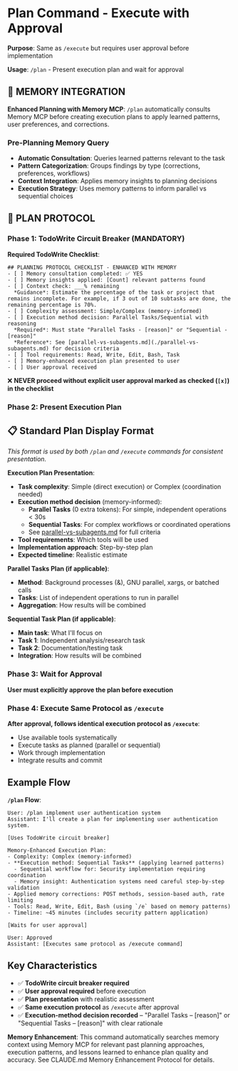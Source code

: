 # Plan Command - Execute with Approval

**Purpose**: Same as `/execute` but requires user approval before implementation

**Usage**: `/plan` - Present execution plan and wait for approval

## 🧠 MEMORY INTEGRATION

**Enhanced Planning with Memory MCP**: `/plan` automatically consults Memory MCP before creating execution plans to apply learned patterns, user preferences, and corrections.

### Pre-Planning Memory Query
- **Automatic Consultation**: Queries learned patterns relevant to the task
- **Pattern Categorization**: Groups findings by type (corrections, preferences, workflows)
- **Context Integration**: Applies memory insights to planning decisions
- **Execution Strategy**: Uses memory patterns to inform parallel vs sequential choices

## 🚨 PLAN PROTOCOL

### Phase 1: TodoWrite Circuit Breaker (MANDATORY)

**Required TodoWrite Checklist**:
```
## PLANNING PROTOCOL CHECKLIST - ENHANCED WITH MEMORY
- [ ] Memory consultation completed: ✅ YES
- [ ] Memory insights applied: [Count] relevant patterns found
- [ ] Context check: ___% remaining
  *Guidance*: Estimate the percentage of the task or project that remains incomplete. For example, if 3 out of 10 subtasks are done, the remaining percentage is 70%.
- [ ] Complexity assessment: Simple/Complex (memory-informed)
- [ ] Execution method decision: Parallel Tasks/Sequential with reasoning
  *Required*: Must state "Parallel Tasks - [reason]" or "Sequential - [reason]"
  *Reference*: See [parallel-vs-subagents.md](./parallel-vs-subagents.md) for decision criteria
- [ ] Tool requirements: Read, Write, Edit, Bash, Task
- [ ] Memory-enhanced execution plan presented to user
- [ ] User approval received
```

❌ **NEVER proceed without explicit user approval marked as checked (`[x]`) in the checklist**

### Phase 2: Present Execution Plan

## 📋 Standard Plan Display Format

*This format is used by both `/plan` and `/execute` commands for consistent presentation.*

**Execution Plan Presentation**:
- **Task complexity**: Simple (direct execution) or Complex (coordination needed)
- **Execution method decision** (memory-informed):
  - **Parallel Tasks** (0 extra tokens): For simple, independent operations < 30s
  - **Sequential Tasks**: For complex workflows or coordinated operations
  - See [parallel-vs-subagents.md](./parallel-vs-subagents.md) for full criteria
- **Tool requirements**: Which tools will be used
- **Implementation approach**: Step-by-step plan
- **Expected timeline**: Realistic estimate

**Parallel Tasks Plan (if applicable)**:
- **Method**: Background processes (&), GNU parallel, xargs, or batched calls
- **Tasks**: List of independent operations to run in parallel
- **Aggregation**: How results will be combined

**Sequential Task Plan (if applicable)**:
- **Main task**: What I'll focus on
- **Task 1**: Independent analysis/research task
- **Task 2**: Documentation/testing task
- **Integration**: How results will be combined

### Phase 3: Wait for Approval

**User must explicitly approve the plan before execution**

### Phase 4: Execute Same Protocol as `/execute`

**After approval, follows identical execution protocol as `/execute`**:
- Use available tools systematically
- Execute tasks as planned (parallel or sequential)
- Work through implementation
- Integrate results and commit

## Example Flow

**`/plan` Flow**:
```
User: /plan implement user authentication system
Assistant: I'll create a plan for implementing user authentication system.

[Uses TodoWrite circuit breaker]

Memory-Enhanced Execution Plan:
- Complexity: Complex (memory-informed)
- **Execution method: Sequential Tasks** (applying learned patterns)
  - Sequential workflow for: Security implementation requiring coordination
  - Memory insight: Authentication systems need careful step-by-step validation
- Applied memory corrections: POST methods, session-based auth, rate limiting
- Tools: Read, Write, Edit, Bash (using `/e` based on memory patterns)
- Timeline: ~45 minutes (includes security pattern application)

[Waits for user approval]

User: Approved
Assistant: [Executes same protocol as /execute command]
```

## Key Characteristics

- ✅ **TodoWrite circuit breaker required**
- ✅ **User approval required** before execution
- ✅ **Plan presentation** with realistic assessment
- ✅ **Same execution protocol** as `/execute` after approval
- ✅ **Execution-method decision recorded** – "Parallel Tasks – [reason]" or "Sequential Tasks – [reason]" with clear rationale

**Memory Enhancement**: This command automatically searches memory context using Memory MCP for relevant past planning approaches, execution patterns, and lessons learned to enhance plan quality and accuracy. See CLAUDE.md Memory Enhancement Protocol for details.
